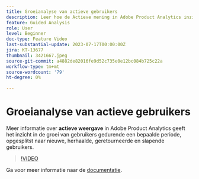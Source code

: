 ```yaml
---
title: Groeianalyse van actieve gebruikers
description: Leer hoe de Actieve mening in Adobe Product Analytics inzichten over de groei van gebruikers over een specifieke periode verstrekt, die door nieuwe, herhalende, terugkeer, en slapende gebruikers wordt verdeeld.
feature: Guided Analysis
role: User
level: Beginner
doc-type: Feature Video
last-substantial-update: 2023-07-17T00:00:00Z
jira: KT-13677
thumbnail: 3421667.jpeg
source-git-commit: a4882de82016fe9d52c735e0e12bc084b725c22a
workflow-type: tm+mt
source-wordcount: '79'
ht-degree: 0%

---
```



# Groeianalyse van actieve gebruikers

Meer informatie over **actieve weergave** in Adobe Product Analytics geeft het inzicht in de groei van gebruikers gedurende een bepaalde periode, opgesplitst naar nieuwe, herhaalde, geretourneerde en slapende gebruikers.

>[!VIDEO](https://video.tv.adobe.com/v/3421667/?learn=on)

Ga voor meer informatie naar de [documentatie](https://experienceleague.adobe.com/docs/analytics-platform/using/guided-analysis/user-growth/active.html).
